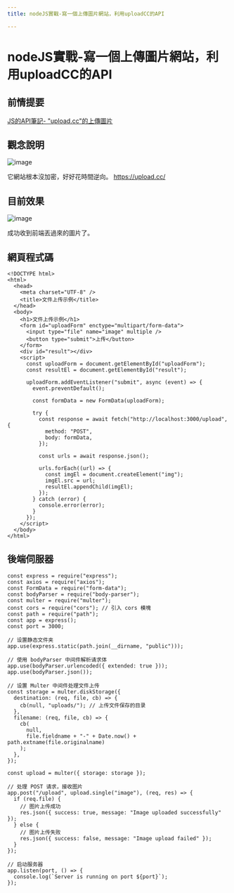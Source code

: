 ```yaml
---
title: nodeJS實戰-寫一個上傳圖片網站，利用uploadCC的API

---
```


# nodeJS實戰-寫一個上傳圖片網站，利用uploadCC的API

## 前情提要

[JS的API筆記- "upload.cc"的上傳圖片](https://hackmd.io/eJ2b5PIQSJW6gsIm4PzGmA#JS%E7%9A%84API%E7%AD%86%E8%A8%98--uploadcc%E7%9A%84%E4%B8%8A%E5%82%B3%E5%9C%96%E7%89%87)

## 觀念說明

![image](https://hackmd.io/_uploads/Hyqrhjo36.png)

它網站根本沒加密，好好花時間逆向。
https://upload.cc/


## 目前效果

![image](https://hackmd.io/_uploads/rkFCGss36.png)

成功收到前端丟過來的圖片了。



## 網頁程式碼

```
<!DOCTYPE html>
<html>
  <head>
    <meta charset="UTF-8" />
    <title>文件上传示例</title>
  </head>
  <body>
    <h1>文件上传示例</h1>
    <form id="uploadForm" enctype="multipart/form-data">
      <input type="file" name="image" multiple />
      <button type="submit">上传</button>
    </form>
    <div id="result"></div>
    <script>
      const uploadForm = document.getElementById("uploadForm");
      const resultEl = document.getElementById("result");

      uploadForm.addEventListener("submit", async (event) => {
        event.preventDefault();

        const formData = new FormData(uploadForm);

        try {
          const response = await fetch("http://localhost:3000/upload", {
            method: "POST",
            body: formData,
          });

          const urls = await response.json();

          urls.forEach((url) => {
            const imgEl = document.createElement("img");
            imgEl.src = url;
            resultEl.appendChild(imgEl);
          });
        } catch (error) {
          console.error(error);
        }
      });
    </script>
  </body>
</html>

```


## 後端伺服器


```
const express = require("express");
const axios = require("axios");
const FormData = require("form-data");
const bodyParser = require("body-parser");
const multer = require("multer");
const cors = require("cors"); // 引入 cors 模塊
const path = require("path");
const app = express();
const port = 3000;

// 设置静态文件夹
app.use(express.static(path.join(__dirname, "public")));

// 使用 bodyParser 中间件解析请求体
app.use(bodyParser.urlencoded({ extended: true }));
app.use(bodyParser.json());

// 设置 Multer 中间件处理文件上传
const storage = multer.diskStorage({
  destination: (req, file, cb) => {
    cb(null, "uploads/"); // 上传文件保存的目录
  },
  filename: (req, file, cb) => {
    cb(
      null,
      file.fieldname + "-" + Date.now() + path.extname(file.originalname)
    );
  },
});

const upload = multer({ storage: storage });

// 处理 POST 请求，接收图片
app.post("/upload", upload.single("image"), (req, res) => {
  if (req.file) {
    // 图片上传成功
    res.json({ success: true, message: "Image uploaded successfully" });
  } else {
    // 图片上传失败
    res.json({ success: false, message: "Image upload failed" });
  }
});

// 启动服务器
app.listen(port, () => {
  console.log(`Server is running on port ${port}`);
});

```